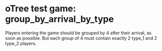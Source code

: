 # oTree test game: group_by_arrival_by_type


Players entering the game should be grouped by 4 after their arrival, as soon as possible. But each group of 4 must contain exactly 2 type_1 and 2 type_2 players.
